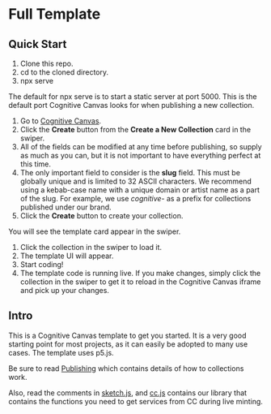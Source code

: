 # Full Template

## Quick Start

1. Clone this repo.
2. cd to the cloned directory.
3. npx serve

The default for npx serve is to start a static server at port 5000. This is the default port Cognitive Canvas looks for
when publishing a new collection.

1. Go to [Cognitive Canvas](https://cognitivecanvas.xyz/public/publish).
2. Click the **Create** button from the **Create a New Collection** card in the swiper.
3. All of the fields can be modified at any time before publishing, so supply as much as you can, but it is
   not important to have everything perfect at this time.
4. The only important field to consider is the **slug** field. This must be globally unique and is limited to 32
   ASCII characters. We recommend using a kebab-case name with a unique domain or artist name as a part of the slug.
   For example, we use _cognitive-_ as a prefix for collections published under our brand.
5. Click the **Create** button to create your collection.

You will see the template card appear in the swiper.

1. Click the collection in the swiper to load it.
2. The template UI will appear.
3. Start coding!
4. The template code is running live. If you make changes, simply click the collection in the swiper
   to get it to reload in the Cognitive Canvas iframe and pick up your changes.

## Intro

This is a Cognitive Canvas template to get you started. It is a very good starting point for most projects, as
it can easily be adopted to many use cases. The template uses p5.js.

Be sure to read [Publishing](https://cognitivecanvas.xyz/public/doc/publishing) which contains details of how
to collections work.

Also, read the comments in [sketch.js](./blob/main/sketch.js), and [cc.js](./blob/main/cc.js) contains our library that contains
the functions you need to get services from CC during live minting.
